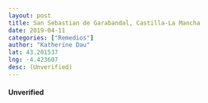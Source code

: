 ```yaml
---
layout: post
title: San Sebastian de Garabandal, Castilla-La Mancha
date: 2019-04-11
categories: ["Remedios"]
author: "Katherine Dau"
lat: 43.201537
lng: -4.423607
desc: (Unverified)
---
```

#### Unverified
